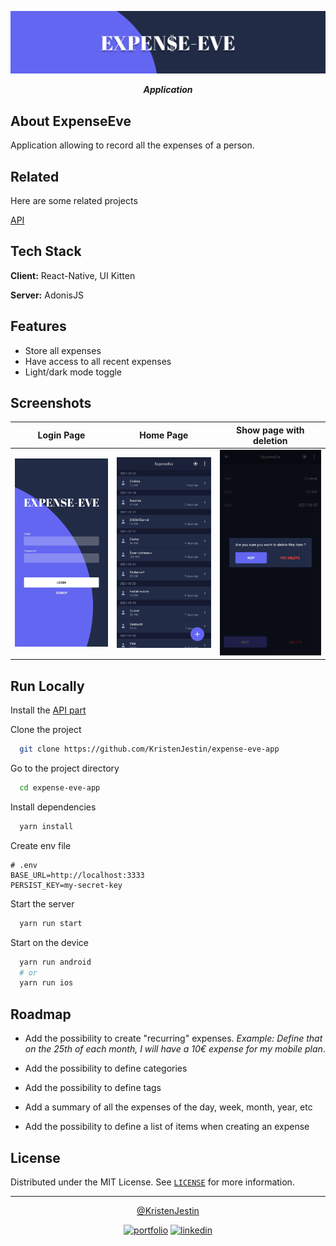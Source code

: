 ![Banner](./docs/images/banner.jpg)

<div align="center">

**_Application_**

</div>

## About ExpenseEve

Application allowing to record all the expenses of a person.

## Related

Here are some related projects

[API](https://github.com/KristenJestin/expense-eve-api)

## Tech Stack

**Client:** React-Native, UI Kitten

**Server:** AdonisJS

## Features

-   Store all expenses
-   Have access to all recent expenses
-   Light/dark mode toggle

## Screenshots

| Login Page                             | Home Page                            | Show page with deletion                            |
| -------------------------------------- | ------------------------------------ | -------------------------------------------------- |
| ![Login page](./docs/images/login.jpg) | ![Home page](./docs/images/home.jpg) | ![Show delete page](./docs/images/show-delete.jpg) |

## Run Locally

Install the [API part](https://github.com/KristenJestin/expense-eve-api#run-locally)

Clone the project

```bash
  git clone https://github.com/KristenJestin/expense-eve-app
```

Go to the project directory

```bash
  cd expense-eve-app
```

Install dependencies

```bash
  yarn install
```

Create env file

```dosini
# .env
BASE_URL=http://localhost:3333
PERSIST_KEY=my-secret-key
```

Start the server

```bash
  yarn run start
```

Start on the device

```bash
  yarn run android
  # or
  yarn run ios
```

## Roadmap

-   Add the possibility to create "recurring" expenses. _Example: Define that on the 25th of each month, I will have a 10€ expense for my mobile plan_.

-   Add the possibility to define categories

-   Add the possibility to define tags

-   Add a summary of all the expenses of the day, week, month, year, etc

-   Add the possibility to define a list of items when creating an expense

## License

Distributed under the MIT License. See [`LICENSE`](https://github.com/KristenJestin/expense-eve-app/blob/master/LICENSE) for more information.

<hr>

<div align="center">

[@KristenJestin](https://www.github.com/KristenJestin)

</div>

<div align="center">

[![portfolio](https://img.shields.io/badge/my_portfolio-ff8226?style=for-the-badge&logo=ko-fi&logoColor=white)](https://kristenjestin.fr)
[![linkedin](https://img.shields.io/badge/linkedin-0A66C2?style=for-the-badge&logo=linkedin&logoColor=white)](https://www.linkedin.com/in/kristen-jestin)

</div>
